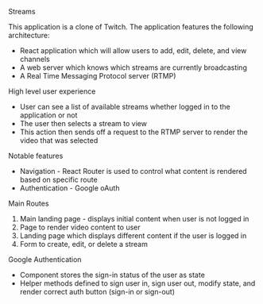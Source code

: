 Streams

This application is a clone of Twitch. The application features the following architecture:
- React application which will allow users to add, edit, delete, and view channels
- A web server which knows which streams are currently broadcasting
- A Real Time Messaging Protocol server (RTMP)

High level user experience
- User can see a list of available streams whether logged in to the application or not
- The user then selects a stream to view 
- This action then sends off a request to the RTMP server to render the video that was selected

Notable features
- Navigation - React Router is used to control what content is rendered based on specific route
- Authentication - Google oAuth

Main Routes
1) Main landing page - displays initial content when user is not logged in
2) Page to render video content to user
3) Landing page which displays different content if the user is logged in
4) Form to create, edit, or delete a stream

Google Authentication
- Component stores the sign-in status of the user as state
- Helper methods defined to sign user in, sign user out, modify state, and render correct auth button (sign-in or sign-out)

